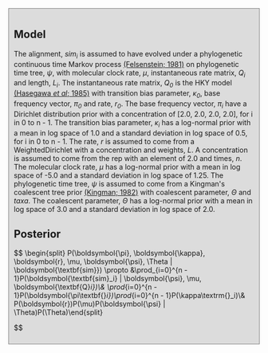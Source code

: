 
<div id="auto-generated" style="background-color: #DCDCDC; padding: 10px; border: 1px solid gray; margin: 0; ">


<h2>Model</h2>

The alignment, <i>sim<sub>i</sub></i> is assumed to have evolved under a phylogenetic continuous time Markov process <a href="https://doi.org/10.1007/BF01734359">(Felsenstein; 1981)</a> on  phylogenetic time tree, <i>ψ</i>, with  molecular clock rate, <i>μ</i>,  instantaneous rate matrix, <i>Q<sub>i</sub></i> and  length, <i>L<sub>i</sub></i>.
The instantaneous rate matrix, <i>Q<sub>0</sub></i> is the HKY model <a href="https://doi.org/10.1007/BF02101694">(Hasegawa <i>et al</i>; 1985)</a> with  transition bias parameter, <i>κ<sub>0</sub></i>,  base frequency vector, <i>π<sub>0</sub></i> and  rate, <i>r<sub>0</sub></i>.
The base frequency vector, <i>π<sub>i</sub></i> have a Dirichlet distribution prior with a concentration of [2.0, 2.0, 2.0, 2.0], for i in 0 to n - 1.
The transition bias parameter, <i>κ<sub>i</sub></i> has a log-normal prior with a mean in log space of 1.0 and a standard deviation in log space of 0.5, for i in 0 to n - 1.
The rate, <i>r</i> is assumed to come from a WeightedDirichlet with a concentration and weights, <i>L</i>.
A concentration is assumed to come from the rep with an element of 2.0 and times, <i>n</i>.
The molecular clock rate, <i>μ</i> has a log-normal prior with a mean in log space of -5.0 and a standard deviation in log space of 1.25.
The phylogenetic time tree, <i>ψ</i> is assumed to come from a Kingman's coalescent tree prior <a href="https://doi.org/10.1016/0304-4149(82)90011-4">(Kingman; 1982)</a> with  coalescent parameter, <i>Θ</i> and  <i>taxa</i>.
The coalescent parameter, <i>Θ</i> has a log-normal prior with a mean in log space of 3.0 and a standard deviation in log space of 2.0.


<h2>Posterior</h2>

$$
\begin{split}
P(\boldsymbol{\pi}, \boldsymbol{\kappa}, \boldsymbol{r}, \mu, \boldsymbol{\psi}, \Theta | \boldsymbol{\textbf{sim}}) \propto &\prod_{i=0}^{n - 1}P(\boldsymbol{\textbf{sim}_i} | \boldsymbol{\psi}, \mu, \boldsymbol{\textbf{Q}_i})\\& \prod_{i=0}^{n - 1}P(\boldsymbol{\pi\textbf{}_i})\prod_{i=0}^{n - 1}P(\kappa\textrm{}_i)\\& P(\boldsymbol{r})P(\mu)P(\boldsymbol{\psi} | \Theta)P(\Theta)\end{split}


$$


</div>
